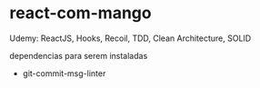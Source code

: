 # react-com-mango
Udemy:  ReactJS, Hooks, Recoil, TDD, Clean Architecture, SOLID

dependencias para serem instaladas
 - git-commit-msg-linter